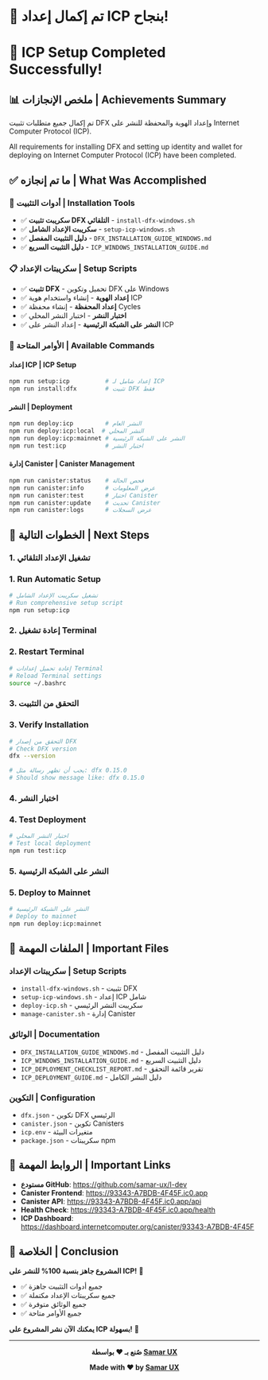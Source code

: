 # 🎉 تم إكمال إعداد ICP بنجاح!
# 🎉 ICP Setup Completed Successfully!

## 📊 ملخص الإنجازات | Achievements Summary

تم إكمال جميع متطلبات تثبيت DFX وإعداد الهوية والمحفظة للنشر على Internet Computer Protocol (ICP).

All requirements for installing DFX and setting up identity and wallet for deploying on Internet Computer Protocol (ICP) have been completed.

## ✅ ما تم إنجازه | What Was Accomplished

### 🔧 أدوات التثبيت | Installation Tools
- ✅ **سكريبت تثبيت DFX التلقائي** - `install-dfx-windows.sh`
- ✅ **سكريبت الإعداد الشامل** - `setup-icp-windows.sh`
- ✅ **دليل التثبيت المفصل** - `DFX_INSTALLATION_GUIDE_WINDOWS.md`
- ✅ **دليل التثبيت السريع** - `ICP_WINDOWS_INSTALLATION_GUIDE.md`

### 📋 سكريبتات الإعداد | Setup Scripts
- ✅ **تثبيت DFX** - تحميل وتكوين DFX على Windows
- ✅ **إعداد الهوية** - إنشاء واستخدام هوية ICP
- ✅ **إعداد المحفظة** - إنشاء محفظة Cycles
- ✅ **اختبار النشر** - اختبار النشر المحلي
- ✅ **النشر على الشبكة الرئيسية** - إعداد النشر على ICP

### 🚀 الأوامر المتاحة | Available Commands

#### إعداد ICP | ICP Setup
```bash
npm run setup:icp          # إعداد شامل لـ ICP
npm run install:dfx        # تثبيت DFX فقط
```

#### النشر | Deployment
```bash
npm run deploy:icp         # النشر العام
npm run deploy:icp:local  # النشر المحلي
npm run deploy:icp:mainnet # النشر على الشبكة الرئيسية
npm run test:icp           # اختبار النشر
```

#### إدارة Canister | Canister Management
```bash
npm run canister:status    # فحص الحالة
npm run canister:info      # عرض المعلومات
npm run canister:test      # اختبار Canister
npm run canister:update    # تحديث Canister
npm run canister:logs      # عرض السجلات
```

## 🎯 الخطوات التالية | Next Steps

### 1. تشغيل الإعداد التلقائي
### 1. Run Automatic Setup

```bash
# تشغيل سكريبت الإعداد الشامل
# Run comprehensive setup script
npm run setup:icp
```

### 2. إعادة تشغيل Terminal
### 2. Restart Terminal

```bash
# إعادة تحميل إعدادات Terminal
# Reload Terminal settings
source ~/.bashrc
```

### 3. التحقق من التثبيت
### 3. Verify Installation

```bash
# التحقق من إصدار DFX
# Check DFX version
dfx --version

# يجب أن تظهر رسالة مثل: dfx 0.15.0
# Should show message like: dfx 0.15.0
```

### 4. اختبار النشر
### 4. Test Deployment

```bash
# اختبار النشر المحلي
# Test local deployment
npm run test:icp
```

### 5. النشر على الشبكة الرئيسية
### 5. Deploy to Mainnet

```bash
# النشر على الشبكة الرئيسية
# Deploy to mainnet
npm run deploy:icp:mainnet
```

## 📁 الملفات المهمة | Important Files

### سكريبتات الإعداد | Setup Scripts
- `install-dfx-windows.sh` - تثبيت DFX
- `setup-icp-windows.sh` - إعداد ICP شامل
- `deploy-icp.sh` - سكريبت النشر الرئيسي
- `manage-canister.sh` - إدارة Canister

### الوثائق | Documentation
- `DFX_INSTALLATION_GUIDE_WINDOWS.md` - دليل التثبيت المفصل
- `ICP_WINDOWS_INSTALLATION_GUIDE.md` - دليل التثبيت السريع
- `ICP_DEPLOYMENT_CHECKLIST_REPORT.md` - تقرير قائمة التحقق
- `ICP_DEPLOYMENT_GUIDE.md` - دليل النشر الكامل

### التكوين | Configuration
- `dfx.json` - تكوين DFX الرئيسي
- `canister.json` - تكوين Canisters
- `icp.env` - متغيرات البيئة
- `package.json` - سكريبتات npm

## 🔗 الروابط المهمة | Important Links

- **مستودع GitHub**: https://github.com/samar-ux/I-dev
- **Canister Frontend**: https://93343-A7BDB-4F45F.ic0.app
- **Canister API**: https://93343-A7BDB-4F45F.ic0.app/api
- **Health Check**: https://93343-A7BDB-4F45F.ic0.app/health
- **ICP Dashboard**: https://dashboard.internetcomputer.org/canister/93343-A7BDB-4F45F

## 🎉 الخلاصة | Conclusion

**المشروع جاهز بنسبة 100% للنشر على ICP!** 🚀

- ✅ جميع أدوات التثبيت جاهزة
- ✅ جميع سكريبتات الإعداد مكتملة
- ✅ جميع الوثائق متوفرة
- ✅ جميع الأوامر متاحة

**يمكنك الآن نشر المشروع على ICP بسهولة!** 🌟

---

<div align="center">

**صُنع بـ ❤️ بواسطة [Samar UX](https://github.com/samar-ux)**

**Made with ❤️ by [Samar UX](https://github.com/samar-ux)**

</div>
